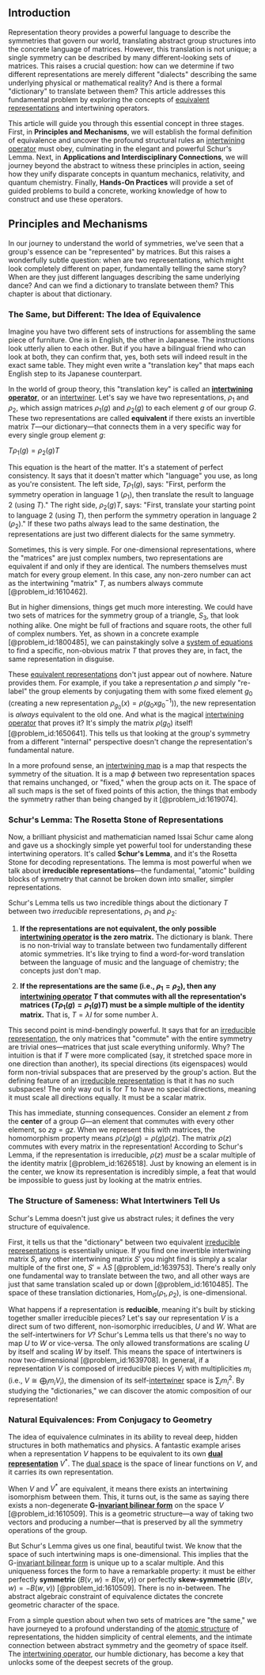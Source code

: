 ## Introduction
Representation theory provides a powerful language to describe the symmetries that govern our world, translating abstract group structures into the concrete language of matrices. However, this translation is not unique; a single symmetry can be described by many different-looking sets of matrices. This raises a crucial question: how can we determine if two different representations are merely different "dialects" describing the same underlying physical or mathematical reality? And is there a formal "dictionary" to translate between them? This article addresses this fundamental problem by exploring the concepts of [equivalent representations](@article_id:186553) and intertwining operators.

This article will guide you through this essential concept in three stages. First, in **Principles and Mechanisms**, we will establish the formal definition of equivalence and uncover the profound structural rules an [intertwining operator](@article_id:139181) must obey, culminating in the elegant and powerful Schur's Lemma. Next, in **Applications and Interdisciplinary Connections**, we will journey beyond the abstract to witness these principles in action, seeing how they unify disparate concepts in quantum mechanics, relativity, and quantum chemistry. Finally, **Hands-On Practices** will provide a set of guided problems to build a concrete, working knowledge of how to construct and use these operators.

## Principles and Mechanisms

In our journey to understand the world of symmetries, we've seen that a group's essence can be "represented" by matrices. But this raises a wonderfully subtle question: when are two representations, which might look completely different on paper, fundamentally telling the same story? When are they just different languages describing the same underlying dance? And can we find a dictionary to translate between them? This chapter is about that dictionary.

### The Same, but Different: The Idea of Equivalence

Imagine you have two different sets of instructions for assembling the same piece of furniture. One is in English, the other in Japanese. The instructions look utterly alien to each other. But if you have a bilingual friend who can look at both, they can confirm that, yes, both sets will indeed result in the exact same table. They might even write a "translation key" that maps each English step to its Japanese counterpart.

In the world of group theory, this "translation key" is called an **[intertwining operator](@article_id:139181)**, or an [intertwiner](@article_id:192842). Let's say we have two representations, $\rho_1$ and $\rho_2$, which assign matrices $\rho_1(g)$ and $\rho_2(g)$ to each element $g$ of our group $G$. These two representations are called **equivalent** if there exists an invertible matrix $T$—our dictionary—that connects them in a very specific way for every single group element $g$:

$T \rho_1(g) = \rho_2(g) T$

This equation is the heart of the matter. It's a statement of perfect consistency. It says that it doesn't matter which "language" you use, as long as you're consistent. The left side, $T \rho_1(g)$, says: "First, perform the symmetry operation in language 1 ($\rho_1$), then translate the result to language 2 (using $T$)." The right side, $\rho_2(g) T$, says: "First, translate your starting point to language 2 (using $T$), then perform the symmetry operation in language 2 ($\rho_2$)." If these two paths always lead to the same destination, the representations are just two different dialects for the same symmetry.

Sometimes, this is very simple. For one-dimensional representations, where the "matrices" are just complex numbers, two representations are equivalent if and only if they are identical. The numbers themselves must match for every group element. In this case, any non-zero number can act as the intertwining "matrix" $T$, as numbers always commute [@problem_id:1610462].

But in higher dimensions, things get much more interesting. We could have two sets of matrices for the symmetry group of a triangle, $S_3$, that look nothing alike. One might be full of fractions and square roots, the other full of complex numbers. Yet, as shown in a concrete example [@problem_id:1800485], we can painstakingly solve a [system of equations](@article_id:201334) to find a specific, non-obvious matrix $T$ that proves they are, in fact, the same representation in disguise.

These [equivalent representations](@article_id:186553) don't just appear out of nowhere. Nature provides them. For example, if you take a representation $\rho$ and simply "re-label" the group elements by conjugating them with some fixed element $g_0$ (creating a new representation $\rho_{g_0}(x) = \rho(g_0 x g_0^{-1})$), the new representation is *always* equivalent to the old one. And what is the magical [intertwining operator](@article_id:139181) that proves it? It's simply the matrix $\rho(g_0)$ itself! [@problem_id:1650641]. This tells us that looking at the group's symmetry from a different "internal" perspective doesn't change the representation's fundamental nature.

In a more profound sense, an [intertwining map](@article_id:141391) is a map that respects the symmetry of the situation. It is a map $\phi$ between two representation spaces that remains unchanged, or "fixed," when the group acts on it. The space of all such maps is the set of fixed points of this action, the things that embody the symmetry rather than being changed by it [@problem_id:1619074].

### Schur's Lemma: The Rosetta Stone of Representations

Now, a brilliant physicist and mathematician named Issai Schur came along and gave us a shockingly simple yet powerful tool for understanding these intertwining operators. It's called **Schur's Lemma**, and it's the Rosetta Stone for decoding representations. The lemma is most powerful when we talk about **irreducible representations**—the fundamental, "atomic" building blocks of symmetry that cannot be broken down into smaller, simpler representations.

Schur's Lemma tells us two incredible things about the dictionary $T$ between two *irreducible* representations, $\rho_1$ and $\rho_2$:

1.  **If the representations are not equivalent, the only possible [intertwining operator](@article_id:139181) is the zero matrix.** The dictionary is blank. There is no non-trivial way to translate between two fundamentally different atomic symmetries. It's like trying to find a word-for-word translation between the language of music and the language of chemistry; the concepts just don't map.

2.  **If the representations are the same (i.e., $\rho_1 = \rho_2$), then any [intertwining operator](@article_id:139181) $T$ that commutes with all the representation's matrices ($T\rho_1(g) = \rho_1(g)T$) must be a simple multiple of the identity matrix.** That is, $T = \lambda I$ for some number $\lambda$.

This second point is mind-bendingly powerful. It says that for an [irreducible representation](@article_id:142239), the only matrices that "commute" with the entire symmetry are trivial ones—matrices that just scale everything uniformly. Why? The intuition is that if $T$ were more complicated (say, it stretched space more in one direction than another), its special directions (its eigenspaces) would form non-trivial subspaces that are preserved by the group's action. But the defining feature of an [irreducible representation](@article_id:142239) is that it has *no* such subspaces! The only way out is for $T$ to have no special directions, meaning it must scale all directions equally. It must be a scalar matrix.

This has immediate, stunning consequences. Consider an element $z$ from the **center** of a group $G$—an element that commutes with every other element, so $zg=gz$. When we represent this with matrices, the homomorphism property means $\rho(z)\rho(g) = \rho(g)\rho(z)$. The matrix $\rho(z)$ commutes with every matrix in the representation! According to Schur's Lemma, if the representation is irreducible, $\rho(z)$ *must* be a scalar multiple of the identity matrix [@problem_id:1626518]. Just by knowing an element is in the center, we know its representation is incredibly simple, a feat that would be impossible to guess just by looking at the matrix entries.

### The Structure of Sameness: What Intertwiners Tell Us

Schur's Lemma doesn't just give us abstract rules; it defines the very structure of equivalence.

First, it tells us that the "dictionary" between two equivalent [irreducible representations](@article_id:137690) is essentially unique. If you find one invertible intertwining matrix $S$, any other intertwining matrix $S'$ you might find is simply a scalar multiple of the first one, $S' = \lambda S$ [@problem_id:1639753]. There's really only one fundamental way to translate between the two, and all other ways are just that same translation scaled up or down [@problem_id:1610485]. The space of these translation dictionaries, $\text{Hom}_G(\rho_1, \rho_2)$, is one-dimensional.

What happens if a representation is **reducible**, meaning it's built by sticking together smaller irreducible pieces? Let's say our representation $V$ is a direct sum of two different, non-isomorphic irreducibles, $U$ and $W$. What are the self-intertwiners for $V$? Schur's Lemma tells us that there's no way to map $U$ to $W$ or vice-versa. The only allowed transformations are scaling $U$ by itself and scaling $W$ by itself. This means the space of intertwiners is now two-dimensional [@problem_id:1639708]. In general, if a representation $V$ is composed of irreducible pieces $V_i$ with multiplicities $m_i$ (i.e., $V \cong \bigoplus_i m_i V_i$), the dimension of its self-[intertwiner](@article_id:192842) space is $\sum_i m_i^2$. By studying the "dictionaries," we can discover the atomic composition of our representation!

### Natural Equivalences: From Conjugacy to Geometry

The idea of equivalence culminates in its ability to reveal deep, hidden structures in both mathematics and physics. A fantastic example arises when a representation $V$ happens to be equivalent to its own **[dual representation](@article_id:145769)** $V^*$. The [dual space](@article_id:146451) is the space of linear functions on $V$, and it carries its own representation.

When $V$ and $V^*$ are equivalent, it means there exists an intertwining isomorphism between them. This, it turns out, is the same as saying there exists a non-degenerate **G-[invariant bilinear form](@article_id:137168)** on the space $V$ [@problem_id:1610509]. This is a geometric structure—a way of taking two vectors and producing a number—that is preserved by all the symmetry operations of the group.

But Schur's Lemma gives us one final, beautiful twist. We know that the space of such intertwining maps is one-dimensional. This implies that the G-[invariant bilinear form](@article_id:137168) is unique up to a scalar multiple. And this uniqueness forces the form to have a remarkable property: it must be either perfectly **symmetric** ($B(v, w) = B(w, v)$) or perfectly **skew-symmetric** ($B(v, w) = -B(w, v)$) [@problem_id:1610509]. There is no in-between. The abstract algebraic constraint of equivalence dictates the concrete geometric character of the space.

From a simple question about when two sets of matrices are "the same," we have journeyed to a profound understanding of the [atomic structure](@article_id:136696) of representations, the hidden simplicity of central elements, and the intimate connection between abstract symmetry and the geometry of space itself. The [intertwining operator](@article_id:139181), our humble dictionary, has become a key that unlocks some of the deepest secrets of the group.